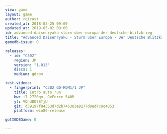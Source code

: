 ```yaml
---
view: game
layout: game
author: reicast
created_at: 2018-03-25 09:00
updated_at: 2019-05-02 09:00
id: advanced-daisenryaku-sturm-uber-europa-der-deutsche-blitzkrieg
title: "Advanced Daisenryaku - Sturm uber Europa - Der Deutsche Blitzkrieg"
gamedb-issue: 0

releases:
  - id: "C302"
    region: JP
    version: "1.013"
    discs: 1
    medium: gdrom

test-videos:
  - fingerprint: "C302 GD-ROM1/1 JP"
    title: Intro auto run
    hw: i7 2720qm, GeForce 540M
    yt: VOndDQ7STjU
    git: d59197f84353d7d2b746383e9277d9ed7c8c4053
    platform: win86-release

gotIGDBGame: 0

---
```


